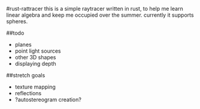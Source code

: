 #rust-rattracer
this is a simple raytracer written in rust, to help me learn linear algebra and keep me occupied over the summer.
currently it supports spheres.

##todo
* planes
* point light sources
* other 3D shapes
* displaying depth

##stretch goals
* texture mapping
* reflections
* ?autostereogram creation?
